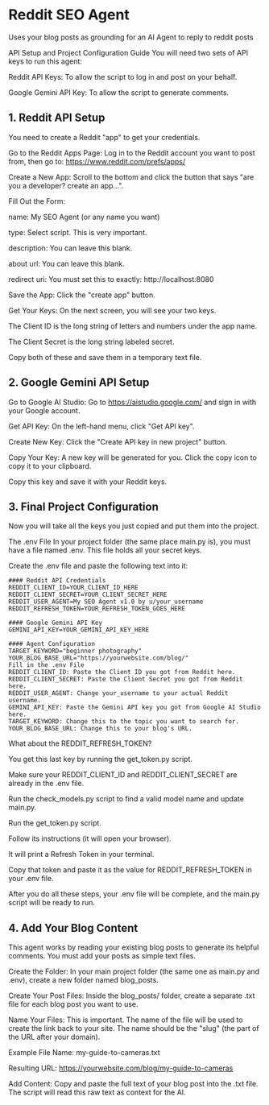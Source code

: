 # Reddit SEO Agent
Uses your blog posts as grounding for an AI Agent to reply to reddit posts

API Setup and Project Configuration Guide
You will need two sets of API keys to run this agent:

Reddit API Keys: To allow the script to log in and post on your behalf.

Google Gemini API Key: To allow the script to generate comments.

## 1. Reddit API Setup
You need to create a Reddit "app" to get your credentials.

Go to the Reddit Apps Page: Log in to the Reddit account you want to post from, then go to: https://www.reddit.com/prefs/apps/

Create a New App: Scroll to the bottom and click the button that says "are you a developer? create an app...".

Fill Out the Form:

name: My SEO Agent (or any name you want)

type: Select script. This is very important.

description: You can leave this blank.

about url: You can leave this blank.

redirect uri: You must set this to exactly: http://localhost:8080

Save the App: Click the "create app" button.

Get Your Keys: On the next screen, you will see your two keys.

The Client ID is the long string of letters and numbers under the app name.

The Client Secret is the long string labeled secret.

Copy both of these and save them in a temporary text file.

## 2. Google Gemini API Setup
Go to Google AI Studio: Go to https://aistudio.google.com/ and sign in with your Google account.

Get API Key: On the left-hand menu, click "Get API key".

Create New Key: Click the "Create API key in new project" button.

Copy Your Key: A new key will be generated for you. Click the copy icon to copy it to your clipboard.

Copy this key and save it with your Reddit keys.

## 3. Final Project Configuration
Now you will take all the keys you just copied and put them into the project.

The .env File
In your project folder (the same place main.py is), you must have a file named .env. This file holds all your secret keys.

Create the .env file and paste the following text into it:
```
#### Reddit API Credentials
REDDIT_CLIENT_ID=YOUR_CLIENT_ID_HERE
REDDIT_CLIENT_SECRET=YOUR_CLIENT_SECRET_HERE
REDDIT_USER_AGENT=My SEO Agent v1.0 by u/your_username
REDDIT_REFRESH_TOKEN=YOUR_REFRESH_TOKEN_GOES_HERE

#### Google Gemini API Key
GEMINI_API_KEY=YOUR_GEMINI_API_KEY_HERE

#### Agent Configuration
TARGET_KEYWORD="beginner photography"
YOUR_BLOG_BASE_URL="https://yourwebsite.com/blog/"
Fill in the .env File
REDDIT_CLIENT_ID: Paste the Client ID you got from Reddit here.
REDDIT_CLIENT_SECRET: Paste the Client Secret you got from Reddit here.
REDDIT_USER_AGENT: Change your_username to your actual Reddit username.
GEMINI_API_KEY: Paste the Gemini API key you got from Google AI Studio here.
TARGET_KEYWORD: Change this to the topic you want to search for.
YOUR_BLOG_BASE_URL: Change this to your blog's URL.
```

What about the REDDIT_REFRESH_TOKEN?

You get this last key by running the get_token.py script.

Make sure your REDDIT_CLIENT_ID and REDDIT_CLIENT_SECRET are already in the .env file.

Run the check_models.py script to find a valid model name and update main.py.

Run the get_token.py script.

Follow its instructions (it will open your browser).

It will print a Refresh Token in your terminal.

Copy that token and paste it as the value for REDDIT_REFRESH_TOKEN in your .env file.

After you do all these steps, your .env file will be complete, and the main.py script will be ready to run.

## 4.  Add Your Blog Content

This agent works by reading your existing blog posts to generate its helpful comments. You must add your posts as simple text files.

Create the Folder: In your main project folder (the same one as main.py and .env), create a new folder named blog_posts.

Create Your Post Files: Inside the blog_posts/ folder, create a separate .txt file for each blog post you want to use.

Name Your Files: This is important. The name of the file will be used to create the link back to your site. The name should be the "slug" (the part of the URL after your domain).

Example File Name: my-guide-to-cameras.txt

Resulting URL: https://yourwebsite.com/blog/my-guide-to-cameras

Add Content: Copy and paste the full text of your blog post into the .txt file. The script will read this raw text as context for the AI.

